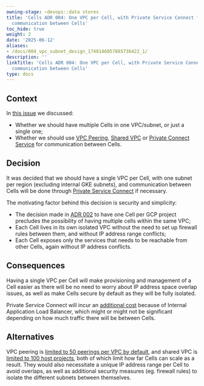 ```yaml
---
owning-stage: ~devops::data stores
title: 'Cells ADR 004: One VPC per Cell, with Private Service Connect for internal
  communication between Cells'
toc_hide: true
weight: 2
date: '2025-06-12'
aliases:
- /docs/004_vpc_subnet_design_1748146057885736422_1/
description: ''
linkTitle: 'Cells ADR 004: One VPC per Cell, with Private Service Connect for internal
  communication between Cells'
type: docs
---
```


## Context

In [this issue](https://gitlab.com/gitlab-com/gl-infra/production-engineering/-/issues/25069) we discussed:

- Whether we should have multiple Cells in one VPC/subnet, or just a single one;
- Whether we should use [VPC Peering](https://cloud.google.com/vpc/docs/vpc-peering), [Shared VPC](https://cloud.google.com/vpc/docs/shared-vpc) or [Private Connect Service](https://cloud.google.com/vpc/docs/private-service-connect) for communication between Cells.

## Decision

It was decided that we should have a single VPC per Cell, with one subnet per region (excluding internal GKE subnets), and communication between Cells will be done through [Private Service Connect](https://cloud.google.com/vpc/docs/private-service-connect) if necessary.

The motivating factor behind this decision is security and simplicity:

- The decision made in [ADR 002](002_gcp_project_boundary.md) to have one Cell per GCP project precludes the possibility of having multiple cells within the same VPC;
- Each Cell lives in its own isolated VPC without the need to set up firewall rules between them, and without IP address range conflicts;
- Each Cell exposes only the services that needs to be reachable from other Cells, again without IP address conflicts.

## Consequences

Having a single VPC per Cell will make provisioning and management of a Cell easier as there will be no need to worry about IP address space overlap issues, as well as make Cells secure by default as they will be fully isolated.

Private Service Connect will incur an [additional cost](https://cloud.google.com/vpc/pricing#internal-https-lb) because of Internal Application Load Balancer, which might or might not be significant depending on how much traffic there will be between Cells.

## Alternatives

VPC peering is [limited to 50 peerings per VPC by default](https://cloud.google.com/vpc/docs/quota#vpc-peering), and shared VPC is [limited to 100 host projects](https://cloud.google.com/vpc/docs/quota#shared-vpc), both of which limit how far Cells can scale as a result. They would also necessitate a unique IP address range per Cell to avoid overlaps, as well as additional security measures (eg. firewall rules) to isolate the different subnets between themselves.

